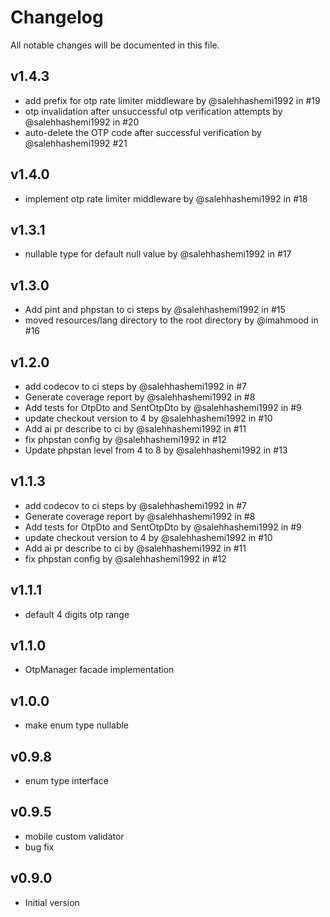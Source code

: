 # Changelog

All notable changes will be documented in this file.

## v1.4.3
- add prefix for otp rate limiter middleware by @salehhashemi1992 in #19
- otp invalidation after unsuccessful otp verification attempts by @salehhashemi1992 in #20
- auto-delete the OTP code after successful verification by @salehhashemi1992 #21

## v1.4.0
- implement otp rate limiter middleware by @salehhashemi1992 in #18

## v1.3.1
- nullable type for default null value by @salehhashemi1992 in #17

## v1.3.0
- Add pint and phpstan to ci steps by @salehhashemi1992 in #15
- moved resources/lang directory to the root directory by @imahmood in #16

## v1.2.0
- add codecov to ci steps by @salehhashemi1992 in #7
- Generate coverage report by @salehhashemi1992 in #8
- Add tests for OtpDto and SentOtpDto by @salehhashemi1992 in #9
- update checkout version to 4 by @salehhashemi1992 in #10
- Add ai pr describe to ci by @salehhashemi1992 in #11
- fix phpstan config by @salehhashemi1992 in #12
- Update phpstan level from 4 to 8 by @salehhashemi1992 in #13

## v1.1.3
- add codecov to ci steps by @salehhashemi1992 in #7
- Generate coverage report by @salehhashemi1992 in #8
- Add tests for OtpDto and SentOtpDto by @salehhashemi1992 in #9
- update checkout version to 4 by @salehhashemi1992 in #10
- Add ai pr describe to ci by @salehhashemi1992 in #11
- fix phpstan config by @salehhashemi1992 in #12

## v1.1.1
- default 4 digits otp range

## v1.1.0
- OtpManager facade implementation

## v1.0.0
- make enum type nullable

## v0.9.8
- enum type interface

## v0.9.5
- mobile custom validator
- bug fix

## v0.9.0
- Initial version
